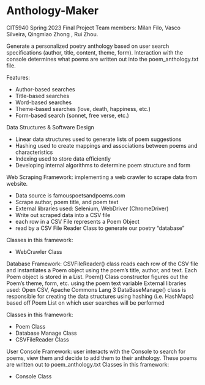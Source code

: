 # Anthology-Maker
CIT5940 Spring 2023 Final Project
Team members: Milan Filo, Vasco Silveira, Qingmiao Zhong , Rui Zhou.

Generate a personalized poetry anthology based on user search specifications (author, title, content, theme, form). 
Interaction with the console determines what poems are written out into the poem_anthology.txt file.

Features:
- Author-based searches
- Title-based searches
- Word-based searches
- Theme-based searches (love, death, happiness, etc.)
- Form-based search (sonnet, free verse, etc.)

Data Structures & Software Design
- Linear data structures used to generate lists of poem suggestions
- Hashing used to create mappings and associations between poems and characteristics
- Indexing used to store data efficiently
- Developing internal algorithms to determine poem structure and form

Web Scraping Framework: implementing a web crawler to scrape data from website.
- Data source is famouspoetsandpoems.com
- Scrape author, poem title, and poem text
- External libraries used: Selenium, WebDriver (ChromeDriver)
- Write out scraped data into a CSV file
- each row in a CSV File represents a Poem Object
- read by a CSV File Reader Class to generate our poetry “database”

Classes in this framework:
- WebCrawler Class

Database Framework:
CSVFileReader() class reads each row of the CSV file and instantiates a Poem object using the poem’s title, author, and text. Each Poem object is stored in a List.
Poem() Class constructor figures out the Poem’s theme, form, etc. using the poem text variable
External libraries used: Open CSV, Apache Commons Lang 3
DataBaseManage() class is responsible for creating the data structures using hashing (i.e. HashMaps) based off Poem List on which user searches will be performed 

Classes in this framework:
- Poem Class
- Database Manage Class
- CSVFileReader Class 


User Console Framework: user interacts with the Console to search for poems, view them and decide to add them to their anthology. These poems are written out to poem_anthology.txt
Classes in this framework:
- Console Class 

